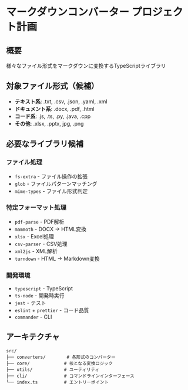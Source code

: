 # マークダウンコンバーター プロジェクト計画

## 概要
様々なファイル形式をマークダウンに変換するTypeScriptライブラリ

## 対象ファイル形式（候補）
- **テキスト系**: .txt, .csv, .json, .yaml, .xml
- **ドキュメント系**: .docx, .pdf, .html
- **コード系**: .js, .ts, .py, .java, .cpp
- **その他**: .xlsx, .pptx, jpg, .png

## 必要なライブラリ候補

### ファイル処理
- `fs-extra` - ファイル操作の拡張
- `glob` - ファイルパターンマッチング
- `mime-types` - ファイル形式判定

### 特定フォーマット処理
- `pdf-parse` - PDF解析
- `mammoth` - DOCX → HTML変換
- `xlsx` - Excel処理
- `csv-parser` - CSV処理
- `xml2js` - XML解析
- `turndown` - HTML → Markdown変換

### 開発環境
- `typescript` - TypeScript
- `ts-node` - 開発時実行
- `jest` - テスト
- `eslint` + `prettier` - コード品質
- `commander` - CLI

## アーキテクチャ
```
src/
├── converters/        # 各形式のコンバーター
├── core/             # 核となる変換ロジック
├── utils/            # ユーティリティ
├── cli/              # コマンドラインインターフェース
└── index.ts          # エントリーポイント
```
